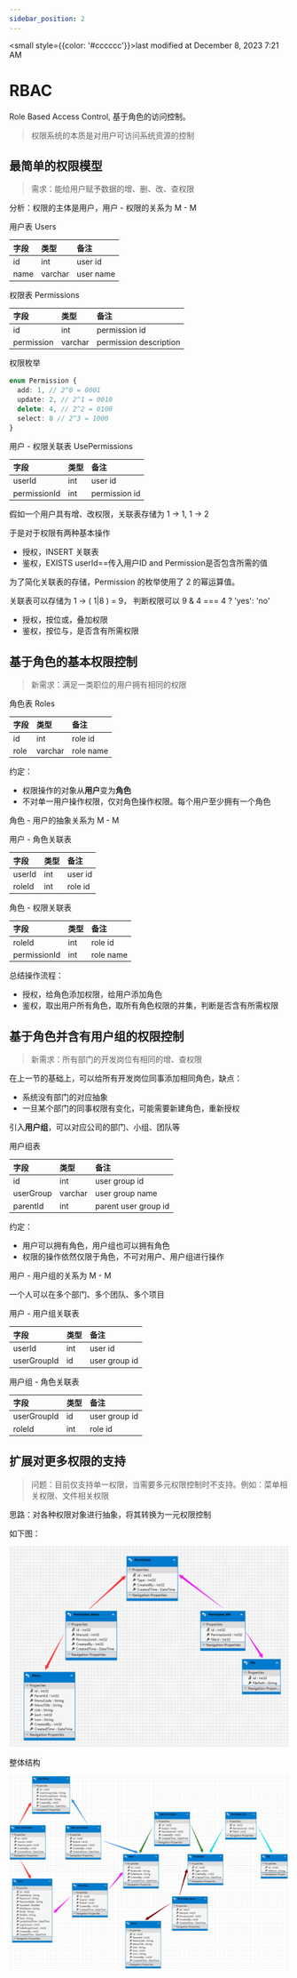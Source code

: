```yaml
---
sidebar_position: 2
---
```

    
<small style={{color: '#cccccc'}}>last modified at December 8, 2023 7:21 AM</small>
# RBAC

Role Based Access Control, 基于角色的访问控制。

> 权限系统的本质是对用户可访问系统资源的控制

## 最简单的权限模型

> 需求：能给用户赋予数据的增、删、改、查权限

分析：权限的主体是用户，用户 - 权限的关系为 M - M

用户表 Users

| 字段 | 类型 | 备注 |
| :- | :- | :- |
| id | int | user id |
| name | varchar | user name |

权限表 Permissions

| 字段 | 类型 | 备注 |
| :- | :- | :- |
| id | int | permission id |
| permission | varchar | permission description |

权限枚举

```ts
enum Permission {
  add: 1, // 2^0 = 0001
  update: 2, // 2^1 = 0010
  delete: 4, // 2^2 = 0100
  select: 8 // 2^3 = 1000
}
```

用户 - 权限关联表 UsePermissions

| 字段 | 类型 | 备注 |
| :- | :- | :- |
| userId | int | user id |
| permissionId | int | permission id |

假如一个用户具有增、改权限，关联表存储为 1 -> 1, 1 -> 2

于是对于权限有两种基本操作

- 授权，INSERT 关联表
- 鉴权，EXISTS userId==传入用户ID and Permission是否包含所需的值

为了简化关联表的存储，Permission 的枚举使用了 2 的幂运算值。

关联表可以存储为 1 -> ( 1|8 ) = 9， 判断权限可以 9 & 4 === 4 ? 'yes': 'no'

- 授权，按位或，叠加权限
- 鉴权，按位与，是否含有所需权限

## 基于角色的基本权限控制

> 新需求：满足一类职位的用户拥有相同的权限

角色表 Roles

| 字段 | 类型 | 备注 |
| :- | :- | :- |
| id | int | role id |
| role | varchar | role name |

约定：

- 权限操作的对象从**用户**变为**角色**
- 不对单一用户操作权限，仅对角色操作权限。每个用户至少拥有一个角色

角色 - 用户的抽象关系为 M - M

用户 - 角色关联表

| 字段 | 类型 | 备注 |
| :- | :- | :- |
| userId | int | user id |
| roleId | int | role id |

角色 - 权限关联表

| 字段 | 类型 | 备注 |
| :- | :- | :- |
| roleId | int | role id |
| permissionId | int | role name |

总结操作流程：

- 授权，给角色添加权限，给用户添加角色
- 鉴权，取出用户所有角色，取所有角色权限的并集，判断是否含有所需权限

## 基于角色并含有用户组的权限控制

> 新需求：所有部门的开发岗位有相同的增、查权限

在上一节的基础上，可以给所有开发岗位同事添加相同角色，缺点：

- 系统没有部门的对应抽象
- 一旦某个部门的同事权限有变化，可能需要新建角色，重新授权

引入**用户组**，可以对应公司的部门、小组、团队等

用户组表

| 字段 | 类型 | 备注 |
| :- | :- | :- |
| id | int | user group id |
| userGroup | varchar | user group name |
| parentId | int | parent user group id |

约定：

- 用户可以拥有角色，用户组也可以拥有角色
- 权限的操作依然仅限于角色，不可对用户、用户组进行操作

用户 - 用户组的关系为 M - M

一个人可以在多个部门、多个团队、多个项目

用户 - 用户组关联表

| 字段 | 类型 | 备注 |
| :- | :- | :- |
| userId | int | user id |
| userGroupId | id | user group id |

用户组 - 角色关联表

| 字段 | 类型 | 备注 |
| :- | :- | :- |
| userGroupId | id | user group id |
| roleId | int | role id |

## 扩展对更多权限的支持

> 问题：目前仅支持单一权限，当需要多元权限控制时不支持。例如：菜单相关权限、文件相关权限

思路：对各种权限对象进行抽象，将其转换为一元权限控制

如下图：

![multi permissions control](./assets/multi-permissions-control.png)

整体结构

![permissions structure](./assets/permissions-structure.png)

      
